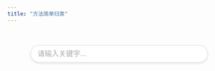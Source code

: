 ```yaml
---
title: "方法简单归类"
---
```


<script setup>
import {computed, ref} from "vue"; 
import {usePageData, resolveRoutePath, resolveRoute} from 'vuepress/client';
import PinyinMatch from 'pinyin-match';

const search = ref("");

const origin = {
    "玩家": [{
            name: "CollisionBoxes1",
            args: "[double, double, double]",
            ret: "double",
            desc: '',
            usage: ''
        },
        {
            name: "玩家护甲值, 取玩家护甲值, Player_Get_Armor",
            args: "[]",
            ret: "int",
            desc: '',
            usage: ''
        },
        {
            name: "倒地体验卡",
            args: "[]",
            ret: "void",
            desc: '',
            usage: ''
        },
        {
            name: "玩家是否飞行, Player_IsFlying",
            args: "[]",
            ret: "boolean",
            desc: '',
            usage: ''
        },
        {
            name: "玩家yaw, 取玩家yaw, Player_Get_Yaw",
            args: "[]",
            ret: "double",
            desc: '',
            usage: ''
        },
        {
            name: "玩家名, 取玩家名, Player_Get_Name",
            args: "[]",
            ret: "class java.lang.String",
            desc: '获取玩家名',
            usage: ''
        },
        {
            name: "玩家坐标x, 取玩家坐标x, Player_Get_PosX",
            args: "[]",
            ret: "double",
            desc: '',
            usage: ''
        },
        {
            name: "玩家氧气值, 取玩家氧气值, Player_Get_Air",
            args: "[]",
            ret: "int",
            desc: '',
            usage: ''
        },
        {
            name: "玩家是否死亡",
            args: "[]",
            ret: "boolean",
            desc: '',
            usage: ''
        },
        {
            name: "player_hurt_time",
            args: "[]",
            ret: "double",
            desc: '',
            usage: ''
        },
        {
            name: "松开使用, Item_Use_Stop",
            args: "[]",
            ret: "void",
            desc: '',
            usage: ''
        },
        {
            name: "玩家motionz",
            args: "[]",
            ret: "double",
            desc: '',
            usage: ''
        },
        {
            name: "取物品最大使用时间, Item_Use_Count_Max",
            args: "[]",
            ret: "int",
            desc: '',
            usage: ''
        },
        {
            name: "取物品使用时间, Item_Use_Count",
            args: "[]",
            ret: "int",
            desc: '',
            usage: ''
        },
        {
            name: "玩家motiony",
            args: "[]",
            ret: "double",
            desc: '',
            usage: ''
        },
        {
            name: "player_preparePlayerToSpawn",
            args: "[]",
            ret: "void",
            desc: '',
            usage: ''
        },
        {
            name: "玩家是否在水中, 是否在水中, Player_InWater",
            args: "[]",
            ret: "boolean",
            desc: '',
            usage: ''
        },
        {
            name: "玩家手持槽, 取玩家手持槽, Player_Get_CurrentItem",
            args: "[]",
            ret: "int",
            desc: '',
            usage: ''
        },
        {
            name: "玩家pitch, 取玩家pitch, Player_Get_Pitch",
            args: "[]",
            ret: "double",
            desc: '',
            usage: ''
        },
        {
            name: "CollisionBoxes3",
            args: "[double, double, double]",
            ret: "boolean",
            desc: '',
            usage: ''
        },
        {
            name: "CollisionBoxes2",
            args: "[double, double, double]",
            ret: "double",
            desc: '',
            usage: ''
        },
        {
            name: "取玩家头像, Player_Head_Texture",
            args: "[]",
            ret: "class java.lang.String",
            desc: '',
            usage: ''
        },
        {
            name: "取活跃物品, Item_Use",
            args: "[]",
            ret: "interface eos.moe.dragoncore.v",
            desc: '',
            usage: ''
        },
        {
            name: "玩家经验, 取玩家经验, Player_Get_Exp",
            args: "[]",
            ret: "double",
            desc: '',
            usage: ''
        },
        {
            name: "玩家坐标y, 取玩家坐标y, Player_Get_PosY",
            args: "[]",
            ret: "double",
            desc: '',
            usage: ''
        },
        {
            name: "玩家移动速度",
            args: "[]",
            ret: "double",
            desc: '',
            usage: ''
        },
        {
            name: "玩家等级, 取玩家等级, Player_Get_Level",
            args: "[]",
            ret: "int",
            desc: '',
            usage: ''
        },
        {
            name: "玩家当前人称",
            args: "[]",
            ret: "int",
            desc: '',
            usage: ''
        },
        {
            name: "玩家飞行速度",
            args: "[]",
            ret: "double",
            desc: '',
            usage: ''
        },
        {
            name: "玩家坐标z, 取玩家坐标z, Player_Get_PosZ",
            args: "[]",
            ret: "double",
            desc: '',
            usage: ''
        },
        {
            name: "玩家血量, 取玩家血量, Player_Get_Health",
            args: "[]",
            ret: "double",
            desc: '',
            usage: ''
        },
        {
            name: "玩家motionx",
            args: "[]",
            ret: "double",
            desc: '',
            usage: ''
        },
        {
            name: "player_death_time",
            args: "[]",
            ret: "double",
            desc: '',
            usage: ''
        },
        {
            name: "玩家创造模式",
            args: "[]",
            ret: "boolean",
            desc: '',
            usage: ''
        },
        {
            name: "玩家饱食度, 取玩家饱食度, Player_Get_Food",
            args: "[]",
            ret: "int",
            desc: '',
            usage: ''
        },
        {
            name: "玩家最大血量, 取玩家最大血量, Player_Get_MaxHealth",
            args: "[]",
            ret: "double",
            desc: '',
            usage: ''
        },
    ],
    "游戏窗口": [{
            name: "Display_Window_X",
            args: "[]",
            ret: "int",
            desc: '',
            usage: ''
        },
        {
            name: "Display_IsFullScreen",
            args: "[]",
            ret: "boolean",
            desc: '',
            usage: ''
        },
        {
            name: "Display_SetResizable",
            args: "[boolean]",
            ret: "void",
            desc: '',
            usage: ''
        },
        {
            name: "Display_Resize",
            args: "[int, int]",
            ret: "void",
            desc: '',
            usage: ''
        },
        {
            name: "Display_Window_Height",
            args: "[]",
            ret: "int",
            desc: '',
            usage: ''
        },
        {
            name: "Display_Window_Y",
            args: "[]",
            ret: "int",
            desc: '',
            usage: ''
        },
        {
            name: "Display_SetFullScreen",
            args: "[boolean]",
            ret: "void",
            desc: '',
            usage: ''
        },
        {
            name: "Display_Location",
            args: "[int, int]",
            ret: "void",
            desc: '',
            usage: ''
        },
        {
            name: "Display_IsResizable",
            args: "[]",
            ret: "boolean",
            desc: '',
            usage: ''
        },
        {
            name: "Display_Desktop_Width",
            args: "[]",
            ret: "int",
            desc: '',
            usage: ''
        },
        {
            name: "Display_Desktop_Height",
            args: "[]",
            ret: "int",
            desc: '',
            usage: ''
        },
        {
            name: "Display_Window_Width",
            args: "[]",
            ret: "int",
            desc: '',
            usage: ''
        },
    ],
    "Minecraft": [{
            name: "游戏进度, Minecraft_Advancements",
            args: "[]",
            ret: "void",
            desc: '',
            usage: ''
        },
        {
            name: "关闭游戏, Minecraft_Shutdown",
            args: "[]",
            ret: "void",
            desc: '',
            usage: ''
        },
        {
            name: "执行JS, JS_EXECUTE",
            args: "[class java.lang.String, class [Leos.moe.dragoncore.v;]",
            ret: "interface eos.moe.dragoncore.v",
            desc: '',
            usage: ''
        },
        {
            name: "设置材质包",
            args: "[class [Ljava.lang.String;]",
            ret: "void",
            desc: '',
            usage: ''
        },
        {
            name: "取FPS, Minecraft_Get_FPS",
            args: "[]",
            ret: "int",
            desc: '',
            usage: ''
        },
        {
            name: "加载JS, JS_Load",
            args: "[]",
            ret: "boolean",
            desc: '',
            usage: ''
        },
        {
            name: "游戏统计, Minecraft_Stat",
            args: "[]",
            ret: "void",
            desc: '',
            usage: ''
        },
        {
            name: "设置界面尺寸, Minecraft_Set_Gui_Scale",
            args: "[int]",
            ret: "void",
            desc: '',
            usage: ''
        },
        {
            name: "取界面尺寸, Minecraft_Get_Gui_Scale",
            args: "[]",
            ret: "double",
            desc: '',
            usage: ''
        },
        {
            name: "取当前界面名, Minecraft_Get_Screen_Name",
            args: "[]",
            ret: "class java.lang.String",
            desc: '',
            usage: ''
        },
        {
            name: "游戏选项, Minecraft_Options",
            args: "[]",
            ret: "void",
            desc: '',
            usage: ''
        },
        {
            name: "退出游戏, Minecraft_Quit",
            args: "[]",
            ret: "void",
            desc: '',
            usage: ''
        },
    ],
    "界面方法": [{
            name: "执行方法, Function_Execute",
            args: "[class eos.moe.dragoncore.sl, class java.lang.String, class [Leos.moe.dragoncore.v;]",
            ret: "interface eos.moe.dragoncore.v",
            desc: '',
            usage: ''
        },
        {
            name: "取当前消息, Message_Current",
            args: "[class eos.moe.dragoncore.sl]",
            ret: "interface eos.moe.dragoncore.v",
            desc: '',
            usage: ''
        },
        {
            name: "变量, 界面变量, variable, var",
            args: "[class eos.moe.dragoncore.sl]",
            ret: "interface eos.moe.dragoncore.v",
            desc: '',
            usage: ''
        },
        {
            name: "界面是否已关闭, Screen_Is_Close",
            args: "[class eos.moe.dragoncore.sl]",
            ret: "boolean",
            desc: '',
            usage: ''
        },
        {
            name: "取最后一条消息, Message_Last",
            args: "[class eos.moe.dragoncore.sl]",
            ret: "interface eos.moe.dragoncore.v",
            desc: '',
            usage: ''
        },
        {
            name: "跨界面执行方法, Function_Screen_Execute",
            args: "[class eos.moe.dragoncore.sl, class java.lang.String, class java.lang.String, class [Leos.moe.dragoncore.v;]",
            ret: "interface eos.moe.dragoncore.v",
            desc: '',
            usage: ''
        },
        {
            name: "执行组件方法, Component_Function_Execute",
            args: "[class eos.moe.dragoncore.sl, interface eos.moe.dragoncore.v, class java.lang.String]",
            ret: "interface eos.moe.dragoncore.v",
            desc: '',
            usage: ''
        },
        {
            name: "异步执行方法, Function_Async_Execute",
            args: "[class eos.moe.dragoncore.sl, class java.lang.String, class [Leos.moe.dragoncore.v;]",
            ret: "void",
            desc: '',
            usage: ''
        },
        {
            name: "解析脚本, Function_Parse",
            args: "[class eos.moe.dragoncore.sl, class java.lang.String]",
            ret: "interface eos.moe.dragoncore.v",
            desc: '',
            usage: ''
        },
        {
            name: "主线程执行方法, Function_Sync_Execute",
            args: "[class eos.moe.dragoncore.sl, class java.lang.String, class [Leos.moe.dragoncore.v;]",
            ret: "interface eos.moe.dragoncore.v",
            desc: '',
            usage: ''
        },
        {
            name: "切换方法集, Function_Change",
            args: "[class eos.moe.dragoncore.sl, class java.lang.String, int]",
            ret: "void",
            desc: '',
            usage: ''
        },
    ],
    "按键": [{
            name: "获取按键名, 获取控制按键名, ControlKey_Get_Name",
            args: "[class java.lang.String]",
            ret: "class java.lang.String",
            desc: '',
            usage: ''
        },
        {
            name: "模拟控制按键, ControlKey_Test",
            args: "[class java.lang.String, boolean]",
            ret: "boolean",
            desc: '',
            usage: ''
        },
        {
            name: "创建控制按键, ControlKey_Create",
            args: "[class java.lang.String, class java.lang.String, class java.lang.String]",
            ret: "void",
            desc: '',
            usage: ''
        },
        {
            name: "控制按键是否按下, ControlKey_Is_Press",
            args: "[class java.lang.String]",
            ret: "boolean",
            desc: '',
            usage: ''
        },
        {
            name: "设置按键, 设置控制按键, ControlKey_Set_Key",
            args: "[class java.lang.String, class java.lang.String, class java.lang.String]",
            ret: "boolean",
            desc: '',
            usage: ''
        },
        {
            name: "获取按键额外, 获取控制按键额外, ControlKey_Get_Modifier",
            args: "[class java.lang.String]",
            ret: "class java.lang.String",
            desc: '',
            usage: ''
        },
    ],
    "Yaml": [{
            name: "取Yaml节点, Yaml_Get_Keys",
            args: "[class eos.moe.dragoncore.iv, class java.lang.String]",
            ret: "interface eos.moe.dragoncore.v",
            desc: '',
            usage: ''
        },
        {
            name: "取Yaml值, Yaml_Get",
            args: "[class eos.moe.dragoncore.iv, class java.lang.String]",
            ret: "interface eos.moe.dragoncore.v",
            desc: '',
            usage: ''
        },
        {
            name: "取Yaml全部节点, Yaml_Get_All_Keys",
            args: "[class eos.moe.dragoncore.iv, class java.lang.String]",
            ret: "interface eos.moe.dragoncore.v",
            desc: '',
            usage: ''
        },
    ],
    "槽位": [{
            name: "取所有物品, Container_Get_All_Items",
            args: "[class eos.moe.dragoncore.sl]",
            ret: "class eos.moe.dragoncore.zk",
            desc: '',
            usage: ''
        },
        {
            name: "模拟点击槽位, Container_Click",
            args: "[class java.lang.String, int, class java.lang.String, double]",
            ret: "void",
            desc: '',
            usage: ''
        },
        {
            name: "丢弃手中物品, Container_Drop",
            args: "[]",
            ret: "void",
            desc: '',
            usage: ''
        },
        {
            name: "取容器所有物品, Container_Get_Container_Items",
            args: "[class eos.moe.dragoncore.sl]",
            ret: "class eos.moe.dragoncore.zk",
            desc: '',
            usage: ''
        },
        {
            name: "删除物品, Container_Delete",
            args: "[class java.lang.String, boolean]",
            ret: "void",
            desc: '',
            usage: ''
        },
        {
            name: "取物品, 取槽位物品, Container_Get_Item",
            args: "[class eos.moe.dragoncore.sl, class java.lang.String]",
            ret: "class net.minecraft.item.ItemStack",
            desc: '',
            usage: ''
        },
    ],
    "世界屏幕": [{
            name: "取世界屏幕坐标修正",
            args: "[double, double, double, float]",
            ret: "class eos.moe.dragoncore.zk",
            desc: '',
            usage: ''
        },
        {
            name: "取世界屏幕坐标",
            args: "[double, double, double]",
            ret: "class eos.moe.dragoncore.zk",
            desc: '',
            usage: ''
        },
    ],
    "实体": [{
            name: "取实体血量",
            args: "[interface eos.moe.dragoncore.v]",
            ret: "double",
            desc: '',
            usage: ''
        },
        {
            name: "取实体高度",
            args: "[interface eos.moe.dragoncore.v]",
            ret: "double",
            desc: '',
            usage: ''
        },
        {
            name: "取实体最大血量",
            args: "[interface eos.moe.dragoncore.v]",
            ret: "double",
            desc: '',
            usage: ''
        },
        {
            name: "实体是否存在, Entity_Exists, Entity_Exist",
            args: "[interface eos.moe.dragoncore.v]",
            ret: "boolean",
            desc: '',
            usage: ''
        },
        {
            name: "取实体",
            args: "[interface eos.moe.dragoncore.v]",
            ret: "interface eos.moe.dragoncore.v",
            desc: '',
            usage: ''
        },
        {
            name: "取实体坐标x",
            args: "[interface eos.moe.dragoncore.v]",
            ret: "double",
            desc: '',
            usage: ''
        },
        {
            name: "取实体坐标y",
            args: "[interface eos.moe.dragoncore.v]",
            ret: "double",
            desc: '',
            usage: ''
        },
        {
            name: "取实体坐标z",
            args: "[interface eos.moe.dragoncore.v]",
            ret: "double",
            desc: '',
            usage: ''
        },
    ],
    "着色器": [{
            name: "关闭着色器",
            args: "[]",
            ret: "void",
            desc: '',
            usage: ''
        },
        {
            name: "启用着色器",
            args: "[class java.lang.String]",
            ret: "void",
            desc: '',
            usage: ''
        },
    ],
    "物品": [{
            name: "取物品信息数, ItemStack_Get_Info_Size",
            args: "[class net.minecraft.item.ItemStack]",
            ret: "int",
            desc: '',
            usage: ''
        },
        {
            name: "序列化物品, ItemStack_Serialize",
            args: "[class net.minecraft.item.ItemStack]",
            ret: "class java.lang.String",
            desc: '',
            usage: ''
        },
        {
            name: "取物品Lore数, ItemStack_Get_Lore_Size",
            args: "[class net.minecraft.item.ItemStack]",
            ret: "int",
            desc: '',
            usage: ''
        },
        {
            name: "取物品NBT, ItemStack_Get_NBT",
            args: "[class net.minecraft.item.ItemStack, class java.lang.String]",
            ret: "class java.lang.String",
            desc: '',
            usage: ''
        },
        {
            name: "取物品信息, ItemStack_Get_Info",
            args: "[class net.minecraft.item.ItemStack, int]",
            ret: "class java.lang.String",
            desc: '',
            usage: ''
        },
        {
            name: "取物品所有信息, ItemStack_Get_All_Info",
            args: "[class net.minecraft.item.ItemStack]",
            ret: "class eos.moe.dragoncore.zk",
            desc: '',
            usage: ''
        },
        {
            name: "取物品护甲值, ItemStack_Get_Armor",
            args: "[class net.minecraft.item.ItemStack]",
            ret: "int",
            desc: '',
            usage: ''
        },
        {
            name: "匹配物品, ItemStack_Match",
            args: "[class net.minecraft.item.ItemStack, class java.lang.String, interface eos.moe.dragoncore.v]",
            ret: "boolean",
            desc: '',
            usage: ''
        },
        {
            name: "反序列化物品, ItemStack_DeSerialize",
            args: "[class java.lang.String]",
            ret: "class eos.moe.dragoncore.sh",
            desc: '',
            usage: ''
        },
        {
            name: "取物品名, ItemStack_Get_Name",
            args: "[class net.minecraft.item.ItemStack]",
            ret: "class java.lang.String",
            desc: '',
            usage: ''
        },
        {
            name: "取物品Lore, ItemStack_Get_Lore",
            args: "[class net.minecraft.item.ItemStack, int, boolean]",
            ret: "class java.lang.String",
            desc: '',
            usage: ''
        },
        {
            name: "取物品所有Lore, ItemStack_Get_All_Lore",
            args: "[class net.minecraft.item.ItemStack, boolean]",
            ret: "class eos.moe.dragoncore.zk",
            desc: '',
            usage: ''
        },
        {
            name: "取物品数, ItemStack_Get_Count",
            args: "[class net.minecraft.item.ItemStack]",
            ret: "int",
            desc: '',
            usage: ''
        },
    ],
    "实体2": [{
            name: "取实体最大血量",
            args: "[class eos.moe.dragoncore.iv]",
            ret: "double",
            desc: '',
            usage: ''
        },
        {
            name: "执行方法, Function_Execute",
            args: "[class eos.moe.dragoncore.iv, class java.lang.String, class [Leos.moe.dragoncore.v;]",
            ret: "interface eos.moe.dragoncore.v",
            desc: '',
            usage: ''
        },
        {
            name: "取实体名",
            args: "[class eos.moe.dragoncore.iv]",
            ret: "class java.lang.String",
            desc: '',
            usage: ''
        },
        {
            name: "取实体血量",
            args: "[class eos.moe.dragoncore.iv]",
            ret: "double",
            desc: '',
            usage: ''
        },
        {
            name: "主线程执行方法, Function_Sync_Execute",
            args: "[class eos.moe.dragoncore.iv, class java.lang.String, class [Leos.moe.dragoncore.v;]",
            ret: "interface eos.moe.dragoncore.v",
            desc: '',
            usage: ''
        },
        {
            name: "取实体血量比例",
            args: "[class eos.moe.dragoncore.iv]",
            ret: "double",
            desc: '',
            usage: ''
        },
        {
            name: "取实体UUID",
            args: "[class eos.moe.dragoncore.iv]",
            ret: "class java.lang.String",
            desc: '',
            usage: ''
        },
        {
            name: "异步执行方法, Function_Async_Execute",
            args: "[class eos.moe.dragoncore.iv, class java.lang.String, class [Leos.moe.dragoncore.v;]",
            ret: "void",
            desc: '',
            usage: ''
        },
        {
            name: "解析脚本, Function_Parse",
            args: "[class eos.moe.dragoncore.iv, class java.lang.String]",
            ret: "interface eos.moe.dragoncore.v",
            desc: '',
            usage: ''
        },
        {
            name: "取实体高度",
            args: "[class eos.moe.dragoncore.iv]",
            ret: "double",
            desc: '',
            usage: ''
        },
    ],
    "界面2": [{
            name: "刷新缓存, Screen_Cache_Update",
            args: "[class eos.moe.dragoncore.sl]",
            ret: "void",
            desc: '',
            usage: ''
        },
        {
            name: "取熔炉燃料值, Screen_Furnace_BurnTime",
            args: "[class eos.moe.dragoncore.sl]",
            ret: "double",
            desc: '',
            usage: ''
        },
        {
            name: "取当前界面名, Screen_Get_Name",
            args: "[class eos.moe.dragoncore.sl]",
            ret: "class java.lang.String",
            desc: '',
            usage: ''
        },
        {
            name: "打开聊天栏, Screen_Open_ChatGui",
            args: "[class java.lang.String]",
            ret: "void",
            desc: '',
            usage: ''
        },
        {
            name: "取屏幕宽度, Screen_Get_Width, w",
            args: "[]",
            ret: "double",
            desc: '',
            usage: ''
        },
        {
            name: "取屏幕高度比例, Screen_Get_Height_Ratio, hr",
            args: "[]",
            ret: "class java.lang.String",
            desc: '',
            usage: ''
        },
        {
            name: "设置显示, 显示, Screen_Set_Show",
            args: "[class java.lang.String, interface eos.moe.dragoncore.v]",
            ret: "void",
            desc: '',
            usage: ''
        },
        {
            name: "打开HUD, Screen_Open_Hud",
            args: "[class java.lang.String]",
            ret: "void",
            desc: '',
            usage: ''
        },
        {
            name: "取屏幕宽度比例, Screen_Get_Width_Ratio, wr",
            args: "[]",
            ret: "class java.lang.String",
            desc: '',
            usage: ''
        },
        {
            name: "取界面存活时间, Screen_ActiveTime",
            args: "[class eos.moe.dragoncore.sl]",
            ret: "double",
            desc: '',
            usage: ''
        },
        {
            name: "重载界面, Screen_Reload",
            args: "[class eos.moe.dragoncore.sl]",
            ret: "void",
            desc: '',
            usage: ''
        },
        {
            name: "设置聊天栏内容, Screen_ChatGui_Set",
            args: "[class java.lang.String, int]",
            ret: "void",
            desc: '',
            usage: ''
        },
        {
            name: "取熔炉进度值, Screen_Furnace_CookProgress",
            args: "[class eos.moe.dragoncore.sl]",
            ret: "double",
            desc: '',
            usage: ''
        },
        {
            name: "熔炉是否熔炼中, Screen_Furnace_IsBurning",
            args: "[class eos.moe.dragoncore.sl]",
            ret: "boolean",
            desc: '',
            usage: ''
        },
        {
            name: "取原界面名, Screen_Original_Name",
            args: "[class eos.moe.dragoncore.sl]",
            ret: "class java.lang.String",
            desc: '',
            usage: ''
        },
        {
            name: "关闭HUD, Screen_Close_Hud",
            args: "[class java.lang.String]",
            ret: "void",
            desc: '',
            usage: ''
        },
        {
            name: "取聊天栏内容, Screen_ChatGui_Get",
            args: "[]",
            ret: "class java.lang.String",
            desc: '',
            usage: ''
        },
        {
            name: "重置界面打开时间, Screen_OpenTime_Reset",
            args: "[class eos.moe.dragoncore.sl]",
            ret: "void",
            desc: '',
            usage: ''
        },
        {
            name: "关闭主界面, Screen_Close_Main",
            args: "[]",
            ret: "void",
            desc: '',
            usage: ''
        },
        {
            name: "设置隐藏, 隐藏, Screen_Set_Hide",
            args: "[class java.lang.String, interface eos.moe.dragoncore.v]",
            ret: "void",
            desc: '',
            usage: ''
        },
        {
            name: "取屏幕高度, Screen_Get_Height, h",
            args: "[]",
            ret: "double",
            desc: '',
            usage: ''
        },
        {
            name: "当前是否打开聊天栏, Screen_Chat_Opened",
            args: "[]",
            ret: "boolean",
            desc: '',
            usage: ''
        },
        {
            name: "打开二级界面, 打开子界面, Screen_Open_Sub_Gui",
            args: "[class java.lang.String]",
            ret: "void",
            desc: '',
            usage: ''
        },
        {
            name: "打开GUI, Screen_Open_Gui",
            args: "[class java.lang.String]",
            ret: "void",
            desc: '',
            usage: ''
        },
        {
            name: "取界面打开时间, Screen_OpenTime_Get",
            args: "[class eos.moe.dragoncore.sl]",
            ret: "double",
            desc: '',
            usage: ''
        },
        {
            name: "关闭界面, 返回游戏, Screen_Close",
            args: "[class eos.moe.dragoncore.sl]",
            ret: "void",
            desc: '',
            usage: ''
        },
    ],
    "消息": [{
            name: "消息, Message",
            args: "[class [Ljava.lang.String;]",
            ret: "void",
            desc: '',
            usage: ''
        },
        {
            name: "调试输出, log",
            args: "[class [Ljava.lang.String;]",
            ret: "void",
            desc: '',
            usage: ''
        },
        {
            name: "Title",
            args: "[class java.lang.String, class java.lang.String, int, int, int]",
            ret: "void",
            desc: '',
            usage: ''
        },
        {
            name: "ActionBar",
            args: "[class java.lang.String]",
            ret: "void",
            desc: '',
            usage: ''
        },
        {
            name: "聊天, Chat",
            args: "[class [Ljava.lang.String;]",
            ret: "void",
            desc: '',
            usage: ''
        },
    ],
    "动画": [{
        name: "播放动画, PlayAnimation",
        args: "[class eos.moe.dragoncore.sl, class [Leos.moe.dragoncore.v;]",
        ret: "void",
        desc: '',
        usage: ''
    }, ],
    "变量": [{
            name: "添加成员, Array_Add",
            args: "[interface eos.moe.dragoncore.v, class [Leos.moe.dragoncore.v;]",
            ret: "interface eos.moe.dragoncore.v",
            desc: '',
            usage: ''
        },
        {
            name: "系统变量, system",
            args: "[]",
            ret: "interface eos.moe.dragoncore.v",
            desc: '',
            usage: ''
        },
        {
            name: "用户变量, player",
            args: "[]",
            ret: "interface eos.moe.dragoncore.v",
            desc: '',
            usage: ''
        },
        {
            name: "取成员, get, Array_Get",
            args: "[interface eos.moe.dragoncore.v, int]",
            ret: "interface eos.moe.dragoncore.v",
            desc: '',
            usage: ''
        },
        {
            name: "移除成员, Array_Remove",
            args: "[interface eos.moe.dragoncore.v, class [Leos.moe.dragoncore.v;]",
            ret: "interface eos.moe.dragoncore.v",
            desc: '',
            usage: ''
        },
        {
            name: "插入成员, Array_Add",
            args: "[interface eos.moe.dragoncore.v, int, class [Leos.moe.dragoncore.v;]",
            ret: "interface eos.moe.dragoncore.v",
            desc: '',
            usage: ''
        },
        {
            name: "截取内容, subContent",
            args: "[interface eos.moe.dragoncore.v, class java.lang.String, int, int]",
            ret: "interface eos.moe.dragoncore.v",
            desc: '',
            usage: ''
        },
        {
            name: "取成员数, get_size, Array_Size",
            args: "[interface eos.moe.dragoncore.v]",
            ret: "interface eos.moe.dragoncore.v",
            desc: '',
            usage: ''
        },
        {
            name: "截取数组, sublist, Array_Sub",
            args: "[interface eos.moe.dragoncore.v, int, int]",
            ret: "interface eos.moe.dragoncore.v",
            desc: '',
            usage: ''
        },
        {
            name: "全局变量, global",
            args: "[]",
            ret: "interface eos.moe.dragoncore.v",
            desc: '',
            usage: ''
        },
        {
            name: "变量取值, Var_Get",
            args: "[interface eos.moe.dragoncore.v, class java.lang.String]",
            ret: "interface eos.moe.dragoncore.v",
            desc: '',
            usage: ''
        },
        {
            name: "变量置值, Var_Set",
            args: "[interface eos.moe.dragoncore.v, class java.lang.String, interface eos.moe.dragoncore.v]",
            ret: "void",
            desc: '',
            usage: ''
        },
        {
            name: "修改成员, Array_Replace",
            args: "[interface eos.moe.dragoncore.v, int, interface eos.moe.dragoncore.v]",
            ret: "interface eos.moe.dragoncore.v",
            desc: '',
            usage: ''
        },
        {
            name: "新建数组, Array_Create",
            args: "[class [Leos.moe.dragoncore.v;]",
            ret: "interface eos.moe.dragoncore.v",
            desc: '',
            usage: ''
        },
        {
            name: "重载变量, Var_Reload",
            args: "[interface eos.moe.dragoncore.v]",
            ret: "void",
            desc: '',
            usage: ''
        },
        {
            name: "本地变量, client",
            args: "[]",
            ret: "interface eos.moe.dragoncore.v",
            desc: '',
            usage: ''
        },
    ],
    "ew": [{
            name: "是否奔跑中",
            args: "[class eos.moe.dragoncore.kz]",
            ret: "boolean",
            desc: '',
            usage: ''
        },
        {
            name: "动画层是否播放中",
            args: "[class eos.moe.dragoncore.kz, class java.lang.String]",
            ret: "boolean",
            desc: '',
            usage: ''
        },
        {
            name: "取横向动量",
            args: "[class eos.moe.dragoncore.kz]",
            ret: "double",
            desc: '',
            usage: ''
        },
        {
            name: "移除实体",
            args: "[class eos.moe.dragoncore.kz]",
            ret: "void",
            desc: '',
            usage: ''
        },
        {
            name: "取主手物品",
            args: "[class eos.moe.dragoncore.kz]",
            ret: "interface eos.moe.dragoncore.v",
            desc: '',
            usage: ''
        },
        {
            name: "停止动画",
            args: "[class eos.moe.dragoncore.kz, class java.lang.String, interface eos.moe.dragoncore.v]",
            ret: "void",
            desc: '',
            usage: ''
        },
        {
            name: "骑乘生物是否为生命体",
            args: "[class eos.moe.dragoncore.kz]",
            ret: "boolean",
            desc: '',
            usage: ''
        },
        {
            name: "是否静止中",
            args: "[class eos.moe.dragoncore.kz]",
            ret: "boolean",
            desc: '',
            usage: ''
        },
        {
            name: "动画是否播放中",
            args: "[class eos.moe.dragoncore.kz, class java.lang.String]",
            ret: "boolean",
            desc: '',
            usage: ''
        },
        {
            name: "移除死亡计数",
            args: "[class eos.moe.dragoncore.kz]",
            ret: "void",
            desc: '',
            usage: ''
        },
        {
            name: "取正向动量",
            args: "[class eos.moe.dragoncore.kz]",
            ret: "double",
            desc: '',
            usage: ''
        },
        {
            name: "取血量",
            args: "[class eos.moe.dragoncore.kz]",
            ret: "double",
            desc: '',
            usage: ''
        },
        {
            name: "是否在水下",
            args: "[class eos.moe.dragoncore.kz]",
            ret: "boolean",
            desc: '',
            usage: ''
        },
        {
            name: "是否在水中",
            args: "[class eos.moe.dragoncore.kz]",
            ret: "boolean",
            desc: '',
            usage: ''
        },
        {
            name: "取pitch",
            args: "[class eos.moe.dragoncore.kz]",
            ret: "double",
            desc: '',
            usage: ''
        },
        {
            name: "设置飞行状态",
            args: "[class eos.moe.dragoncore.kz, boolean]",
            ret: "void",
            desc: '',
            usage: ''
        },
        {
            name: "移除飞行状态",
            args: "[class eos.moe.dragoncore.kz]",
            ret: "void",
            desc: '',
            usage: ''
        },
        {
            name: "是否蹲下",
            args: "[class eos.moe.dragoncore.kz]",
            ret: "boolean",
            desc: '',
            usage: ''
        },
        {
            name: "取副手物品",
            args: "[class eos.moe.dragoncore.kz]",
            ret: "interface eos.moe.dragoncore.v",
            desc: '',
            usage: ''
        },
        {
            name: "motionY",
            args: "[class eos.moe.dragoncore.kz]",
            ret: "double",
            desc: '',
            usage: ''
        },
        {
            name: "停止动画层",
            args: "[class eos.moe.dragoncore.kz, class java.lang.String, interface eos.moe.dragoncore.v]",
            ret: "void",
            desc: '',
            usage: ''
        },
        {
            name: "是否有动画",
            args: "[class eos.moe.dragoncore.kz, class java.lang.String]",
            ret: "boolean",
            desc: '',
            usage: ''
        },
        {
            name: "设置动画变量",
            args: "[class eos.moe.dragoncore.kz, class java.lang.String, double]",
            ret: "void",
            desc: '',
            usage: ''
        },
        {
            name: "取动画层运行时间",
            args: "[class eos.moe.dragoncore.kz, class java.lang.String]",
            ret: "int",
            desc: '',
            usage: ''
        },
        {
            name: "取实体名",
            args: "[class eos.moe.dragoncore.kz]",
            ret: "class java.lang.String",
            desc: '',
            usage: ''
        },
        {
            name: "取默认过渡时间",
            args: "[]",
            ret: "int",
            desc: '',
            usage: ''
        },
        {
            name: "播放动画",
            args: "[class eos.moe.dragoncore.kz, class java.lang.String, interface eos.moe.dragoncore.v, float]",
            ret: "void",
            desc: '',
            usage: ''
        },
        {
            name: "设置骨骼可视",
            args: "[class eos.moe.dragoncore.kz, class java.lang.String, boolean]",
            ret: "void",
            desc: '',
            usage: ''
        },
        {
            name: "取动画所在动画层",
            args: "[class eos.moe.dragoncore.kz, class java.lang.String]",
            ret: "class java.lang.String",
            desc: '',
            usage: ''
        },
        {
            name: "是否骑乘",
            args: "[class eos.moe.dragoncore.kz]",
            ret: "boolean",
            desc: '',
            usage: ''
        },
        {
            name: "是否鞘翅飞行中",
            args: "[class eos.moe.dragoncore.kz]",
            ret: "boolean",
            desc: '',
            usage: ''
        },
        {
            name: "取最大血量",
            args: "[class eos.moe.dragoncore.kz]",
            ret: "double",
            desc: '',
            usage: ''
        },
        {
            name: "是否跳跃中",
            args: "[class eos.moe.dragoncore.kz]",
            ret: "boolean",
            desc: '',
            usage: ''
        },
        {
            name: "是否在地面",
            args: "[class eos.moe.dragoncore.kz]",
            ret: "boolean",
            desc: '',
            usage: ''
        },
        {
            name: "取血量比例",
            args: "[class eos.moe.dragoncore.kz]",
            ret: "double",
            desc: '',
            usage: ''
        },
        {
            name: "是否攀爬中",
            args: "[class eos.moe.dragoncore.kz]",
            ret: "boolean",
            desc: '',
            usage: ''
        },
        {
            name: "是否移动中",
            args: "[class eos.moe.dragoncore.kz]",
            ret: "boolean",
            desc: '',
            usage: ''
        },
        {
            name: "取yaw",
            args: "[class eos.moe.dragoncore.kz]",
            ret: "double",
            desc: '',
            usage: ''
        },
        {
            name: "是否下坠中",
            args: "[class eos.moe.dragoncore.kz]",
            ret: "boolean",
            desc: '',
            usage: ''
        },
        {
            name: "取高度",
            args: "[class eos.moe.dragoncore.kz]",
            ret: "double",
            desc: '',
            usage: ''
        },
    ],
    "ld": [{
            name: "取Yaml节点, Yaml_Get_Keys",
            args: "[class eos.moe.dragoncore.sl, class java.lang.String]",
            ret: "interface eos.moe.dragoncore.v",
            desc: '',
            usage: ''
        },
        {
            name: "取Yaml值, Yaml_Get",
            args: "[class eos.moe.dragoncore.sl, class java.lang.String]",
            ret: "interface eos.moe.dragoncore.v",
            desc: '',
            usage: ''
        },
        {
            name: "取Yaml全部节点, Yaml_Get_All_Keys",
            args: "[class eos.moe.dragoncore.sl, class java.lang.String]",
            ret: "interface eos.moe.dragoncore.v",
            desc: '',
            usage: ''
        },
    ],
    "qs": [{
            name: "是否持有物品",
            args: "[class eos.moe.dragoncore.kz]",
            ret: "boolean",
            desc: '',
            usage: ''
        },
        {
            name: "是否飞行中",
            args: "[class eos.moe.dragoncore.kz]",
            ret: "boolean",
            desc: '',
            usage: ''
        },
        {
            name: "是否是自己",
            args: "[class eos.moe.dragoncore.kz]",
            ret: "boolean",
            desc: '',
            usage: ''
        },
        {
            name: "取攻击后时间刻",
            args: "[class eos.moe.dragoncore.kz]",
            ret: "float",
            desc: '',
            usage: ''
        },
    ],
    "cl": [{
            name: "取变量值, 取变量, PlaceholderAPI_Get",
            args: "[class java.lang.String]",
            ret: "interface eos.moe.dragoncore.v",
            desc: '',
            usage: ''
        },
        {
            name: "替换变量, 替换变量值, PlaceholderAPI_Replace",
            args: "[class java.lang.String]",
            ret: "class java.lang.String",
            desc: '',
            usage: ''
        },
        {
            name: "删除变量, PlaceholderAPI_Delete",
            args: "[class java.lang.String, boolean]",
            ret: "void",
            desc: '',
            usage: ''
        },
        {
            name: "置变量值, 设置变量, 设置变量值, PlaceholderAPI_Set",
            args: "[class java.lang.String, class java.lang.String]",
            ret: "void",
            desc: '',
            usage: ''
        },
        {
            name: "更新变量值, 更新变量, PlaceholderAPI_Update",
            args: "[class [Leos.moe.dragoncore.v;]",
            ret: "void",
            desc: '',
            usage: ''
        },
    ],
    "eo": [{
            name: "添加组件, 添加组件前, Component_Add",
            args: "[class eos.moe.dragoncore.sl, interface eos.moe.dragoncore.v, interface eos.moe.dragoncore.v]",
            ret: "class eos.moe.dragoncore.zk",
            desc: '',
            usage: ''
        },
        {
            name: "cp_create",
            args: "[class eos.moe.dragoncore.sl, class [Leos.moe.dragoncore.v;]",
            ret: "class eos.moe.dragoncore.kk",
            desc: '',
            usage: ''
        },
        {
            name: "取鼠标悬浮组件名, Component_Hovered_Name",
            args: "[class eos.moe.dragoncore.sl]",
            ret: "class java.lang.String",
            desc: '',
            usage: ''
        },
        {
            name: "移除组件, 删除组件, Component_Delete",
            args: "[class eos.moe.dragoncore.sl, interface eos.moe.dragoncore.v, boolean]",
            ret: "void",
            desc: '',
            usage: ''
        },
        {
            name: "取所有悬浮组件, 所有悬浮组件, Component_Hovered_All",
            args: "[class eos.moe.dragoncore.sl]",
            ret: "interface eos.moe.dragoncore.v",
            desc: '',
            usage: ''
        },
        {
            name: "取鼠标悬浮组件, 取悬浮组件, 悬浮组件, Component_Hovered",
            args: "[class eos.moe.dragoncore.sl]",
            ret: "class eos.moe.dragoncore.kk",
            desc: '',
            usage: ''
        },
        {
            name: "新建组件, Component_Create",
            args: "[class eos.moe.dragoncore.sl, class [Leos.moe.dragoncore.v;]",
            ret: "class eos.moe.dragoncore.kk",
            desc: '',
            usage: ''
        },
        {
            name: "取组件, Component_Find",
            args: "[class eos.moe.dragoncore.sl, class java.lang.String]",
            ret: "class eos.moe.dragoncore.kk",
            desc: '',
            usage: ''
        },
        {
            name: "取组件值, Component_Get",
            args: "[class eos.moe.dragoncore.sl, interface eos.moe.dragoncore.v, class java.lang.String]",
            ret: "interface eos.moe.dragoncore.v",
            desc: '',
            usage: ''
        },
        {
            name: "取所有组件, Component_FindAll",
            args: "[class eos.moe.dragoncore.sl]",
            ret: "class eos.moe.dragoncore.zk",
            desc: '',
            usage: ''
        },
        {
            name: "设置组件值, 置组件值, Component_Set",
            args: "[class eos.moe.dragoncore.sl, interface eos.moe.dragoncore.v, class java.lang.String, class [Leos.moe.dragoncore.v;]",
            ret: "void",
            desc: '',
            usage: ''
        },
        {
            name: "添加组件后, Component_Add_After",
            args: "[class eos.moe.dragoncore.sl, interface eos.moe.dragoncore.v, interface eos.moe.dragoncore.v]",
            ret: "class eos.moe.dragoncore.zk",
            desc: '',
            usage: ''
        },
    ],
    "nw": [{
            name: "取所有组件, Component_FindAll",
            args: "[class eos.moe.dragoncore.iv]",
            ret: "class eos.moe.dragoncore.zk",
            desc: '',
            usage: ''
        },
        {
            name: "设置组件值, 置组件值, Component_Set",
            args: "[class eos.moe.dragoncore.iv, interface eos.moe.dragoncore.v, class java.lang.String, class [Leos.moe.dragoncore.v;]",
            ret: "void",
            desc: '',
            usage: ''
        },
        {
            name: "取组件值, Component_Get",
            args: "[class eos.moe.dragoncore.iv, interface eos.moe.dragoncore.v, class java.lang.String]",
            ret: "interface eos.moe.dragoncore.v",
            desc: '',
            usage: ''
        },
        {
            name: "取组件, Component_Find",
            args: "[class eos.moe.dragoncore.iv, class java.lang.String]",
            ret: "class eos.moe.dragoncore.wq",
            desc: '',
            usage: ''
        },
    ],
    "ei": [{
            name: "Class_forName",
            args: "[class java.lang.String]",
            ret: "boolean",
            desc: '',
            usage: ''
        },
        {
            name: "停止音乐, Sound_Stop",
            args: "[class java.lang.String]",
            ret: "void",
            desc: '',
            usage: ''
        },
        {
            name: "打开网页, Url",
            args: "[class java.lang.String]",
            ret: "void",
            desc: '',
            usage: ''
        },
        {
            name: "isUUID",
            args: "[class java.lang.String]",
            ret: "boolean",
            desc: '',
            usage: ''
        },
        {
            name: "randomUUID",
            args: "[]",
            ret: "class java.lang.String",
            desc: '',
            usage: ''
        },
        {
            name: "延时, Delay",
            args: "[int]",
            ret: "void",
            desc: '',
            usage: ''
        },
        {
            name: "debug",
            args: "[class eos.moe.dragoncore.sl, boolean]",
            ret: "void",
            desc: '',
            usage: ''
        },
        {
            name: "屏幕抖动, screenShake",
            args: "[double, int, int, int]",
            ret: "void",
            desc: '',
            usage: ''
        },
        {
            name: "锁定功能, lock",
            args: "[class java.lang.String, int]",
            ret: "void",
            desc: '',
            usage: ''
        },
        {
            name: "拉远视角, zoomout",
            args: "[class [Leos.moe.dragoncore.v;]",
            ret: "void",
            desc: '',
            usage: ''
        },
        {
            name: "值类型是否相同, Type_Equal",
            args: "[interface eos.moe.dragoncore.v, class java.lang.String]",
            ret: "boolean",
            desc: '',
            usage: ''
        },
        {
            name: "设置角视场, setFOV",
            args: "[double, int]",
            ret: "void",
            desc: '',
            usage: ''
        },
        {
            name: "方法大全",
            args: "[class eos.moe.dragoncore.sl, class java.lang.String, boolean]",
            ret: "class eos.moe.dragoncore.zk",
            desc: '',
            usage: ''
        },
        {
            name: "取图片宽高",
            args: "[class java.lang.String]",
            ret: "interface eos.moe.dragoncore.v",
            desc: '',
            usage: ''
        },
        {
            name: "取值类型, Type_Get",
            args: "[interface eos.moe.dragoncore.v]",
            ret: "class java.lang.String",
            desc: '',
            usage: ''
        },
        {
            name: "停止全部音乐, Sound_StopAll",
            args: "[class eos.moe.dragoncore.sl]",
            ret: "void",
            desc: '',
            usage: ''
        },
        {
            name: "播放声音2, 声音2, 播放音乐2, Sound_Play2",
            args: "[class eos.moe.dragoncore.sl, class java.lang.String, class java.lang.String, class java.lang.String, float, float, float, float, float, boolean]",
            ret: "class java.lang.String",
            desc: '',
            usage: ''
        },
        {
            name: "播放声音1, 声音1, 播放音乐1, Sound_Play1",
            args: "[class eos.moe.dragoncore.sl, class java.lang.String, class java.lang.String, float, float, float, float, float, boolean]",
            ret: "class java.lang.String",
            desc: '',
            usage: ''
        },
        {
            name: "播放声音, 声音, 播放音乐, Sound_Play",
            args: "[class eos.moe.dragoncore.sl, class java.lang.String, float, float, float, float, float, boolean]",
            ret: "class java.lang.String",
            desc: '',
            usage: ''
        },
    ],
    "hh": [{
            name: "复活, Packet_Respawn",
            args: "[]",
            ret: "void",
            desc: '',
            usage: ''
        },
        {
            name: "断开连接, Packet_Disconnecting",
            args: "[]",
            ret: "void",
            desc: '',
            usage: ''
        },
        {
            name: "发包, Packet_Send",
            args: "[class java.lang.String, class [Ljava.lang.String;]",
            ret: "void",
            desc: '',
            usage: ''
        },
        {
            name: "执行按键指令, 发送按键, Key_Send",
            args: "[class java.lang.String]",
            ret: "void",
            desc: '',
            usage: ''
        },
    ],
    "nz": [{
            name: "删除贴图缓存",
            args: "[class java.lang.String]",
            ret: "void",
            desc: '',
            usage: ''
        },
        {
            name: "重置视频",
            args: "[class java.lang.String]",
            ret: "void",
            desc: '',
            usage: ''
        },
        {
            name: "设置GIF是否播放",
            args: "[class java.lang.String, boolean]",
            ret: "void",
            desc: '',
            usage: ''
        },
        {
            name: "设置GIF序号",
            args: "[class java.lang.String, int]",
            ret: "void",
            desc: '',
            usage: ''
        },
        {
            name: "取GIF时间",
            args: "[class java.lang.String]",
            ret: "int",
            desc: '',
            usage: ''
        },
    ],
    "wh": [{
            name: "取OpenGL时间, Time_OpenGL",
            args: "[]",
            ret: "double",
            desc: '',
            usage: ''
        },
        {
            name: "取当前时间格式化, Time_Current_Format",
            args: "[class java.lang.String]",
            ret: "class java.lang.String",
            desc: '',
            usage: ''
        },
        {
            name: "格式化时间, Time_Format",
            args: "[double, class java.lang.String]",
            ret: "class java.lang.String",
            desc: '',
            usage: ''
        },
        {
            name: "取当前时间, Time_Current",
            args: "[]",
            ret: "double",
            desc: '',
            usage: ''
        },
    ],
    "ih": [{
            name: "是否存在后缀, 有后缀, String_HasSuffix",
            args: "[class java.lang.String, class java.lang.String]",
            ret: "boolean",
            desc: '',
            usage: ''
        },
        {
            name: "取索引, String_IndexOf",
            args: "[class java.lang.String, class java.lang.String]",
            ret: "int",
            desc: '',
            usage: ''
        },
        {
            name: "替换首次, String_ReplaceFirst",
            args: "[class java.lang.String, class java.lang.String, class java.lang.String]",
            ret: "class java.lang.String",
            desc: '',
            usage: ''
        },
        {
            name: "合并文本, String_Concat",
            args: "[class [Ljava.lang.String;]",
            ret: "class java.lang.String",
            desc: '',
            usage: ''
        },
        {
            name: "是否存在前缀, 有前缀, String_HasPrefix",
            args: "[class java.lang.String, class java.lang.String]",
            ret: "boolean",
            desc: '',
            usage: ''
        },
        {
            name: "替换, String_Replace",
            args: "[class java.lang.String, class java.lang.String, class java.lang.String]",
            ret: "class java.lang.String",
            desc: '',
            usage: ''
        },
        {
            name: "取文本高度, String_Get_Height",
            args: "[class java.lang.String, class java.lang.String]",
            ret: "int",
            desc: '',
            usage: ''
        },
        {
            name: "倒取索引, String_LastIndexOf",
            args: "[class java.lang.String, class java.lang.String]",
            ret: "int",
            desc: '',
            usage: ''
        },
        {
            name: "取索引文本, String_CharAt",
            args: "[class java.lang.String, int]",
            ret: "class java.lang.String",
            desc: '',
            usage: ''
        },
        {
            name: "toTellraw",
            args: "[class java.lang.String]",
            ret: "class eos.moe.dragoncore.dk",
            desc: '',
            usage: ''
        },
        {
            name: "格式数字, Decimal_Format",
            args: "[double, class java.lang.String]",
            ret: "class java.lang.String",
            desc: '',
            usage: ''
        },
        {
            name: "分割, String_Split",
            args: "[class java.lang.String, class java.lang.String]",
            ret: "interface eos.moe.dragoncore.v",
            desc: '',
            usage: ''
        },
        {
            name: "去颜色, String_StripColor",
            args: "[class java.lang.String]",
            ret: "class java.lang.String",
            desc: '',
            usage: ''
        },
        {
            name: "替换正则, String_ReplaceAll",
            args: "[class java.lang.String, class java.lang.String, class java.lang.String]",
            ret: "class java.lang.String",
            desc: '',
            usage: ''
        },
        {
            name: "到整数, String_ToInt",
            args: "[double]",
            ret: "class java.lang.String",
            desc: '',
            usage: ''
        },
        {
            name: "取文本长度, String_Get_Length",
            args: "[class java.lang.String]",
            ret: "int",
            desc: '',
            usage: ''
        },
        {
            name: "按宽度分割, String_SplitWithWidth",
            args: "[interface eos.moe.dragoncore.v, class java.lang.String, int]",
            ret: "class eos.moe.dragoncore.zk",
            desc: '',
            usage: ''
        },
        {
            name: "合并加入文本, String_Join",
            args: "[class [Ljava.lang.String;]",
            ret: "class java.lang.String",
            desc: '',
            usage: ''
        },
        {
            name: "是否包含, 包含, String_Contains",
            args: "[class java.lang.String, class java.lang.String]",
            ret: "boolean",
            desc: '',
            usage: ''
        },
        {
            name: "取文本宽度, String_Get_Width",
            args: "[interface eos.moe.dragoncore.v, class java.lang.String, boolean]",
            ret: "int",
            desc: '',
            usage: ''
        },
        {
            name: "截取文本, String_SubString",
            args: "[class java.lang.String, int, interface eos.moe.dragoncore.v]",
            ret: "class java.lang.String",
            desc: '',
            usage: ''
        },
    ],
    "wl": [{
            name: "取指针生物血量, Mouse_Entity_Health",
            args: "[interface eos.moe.dragoncore.v, interface eos.moe.dragoncore.v]",
            ret: "double",
            desc: '',
            usage: ''
        },
        {
            name: "取指针生物名, Mouse_Entity_Name",
            args: "[interface eos.moe.dragoncore.v, interface eos.moe.dragoncore.v]",
            ret: "class java.lang.String",
            desc: '',
            usage: ''
        },
        {
            name: "取鼠标x, Mouse_Get_X",
            args: "[]",
            ret: "double",
            desc: '',
            usage: ''
        },
        {
            name: "设置剪切板, Clipboard_Set",
            args: "[class java.lang.String]",
            ret: "void",
            desc: '',
            usage: ''
        },
        {
            name: "取指针生物最大血量, Mouse_Entity_Max_Health",
            args: "[interface eos.moe.dragoncore.v, interface eos.moe.dragoncore.v]",
            ret: "double",
            desc: '',
            usage: ''
        },
        {
            name: "取指针生物UUID, Mouse_Entity_UUID",
            args: "[interface eos.moe.dragoncore.v, interface eos.moe.dragoncore.v]",
            ret: "class java.lang.String",
            desc: '',
            usage: ''
        },
        {
            name: "取剪切板, Clipboard_Get",
            args: "[class java.lang.String]",
            ret: "class java.lang.String",
            desc: '',
            usage: ''
        },
        {
            name: "移动鼠标",
            args: "[int, int]",
            ret: "void",
            desc: '',
            usage: ''
        },
        {
            name: "设置鼠标, 设置鼠标贴图",
            args: "[class java.lang.String, class java.lang.String]",
            ret: "void",
            desc: '',
            usage: ''
        },
        {
            name: "取鼠标y, Mouse_Get_Y",
            args: "[]",
            ret: "double",
            desc: '',
            usage: ''
        },
        {
            name: "取滚轮值, mouse_get_wheel",
            args: "[]",
            ret: "int",
            desc: '',
            usage: ''
        },
        {
            name: "模拟按键, Key_Press",
            args: "[class java.lang.String, interface eos.moe.dragoncore.v]",
            ret: "void",
            desc: '',
            usage: ''
        },
        {
            name: "取当前按下键, Key_Get_Press",
            args: "[class eos.moe.dragoncore.sl]",
            ret: "class java.lang.String",
            desc: '',
            usage: ''
        },
        {
            name: "键位是否按下, Key_IsPress",
            args: "[class eos.moe.dragoncore.sl, class java.lang.String]",
            ret: "boolean",
            desc: '',
            usage: ''
        },
    ],
};

const searchData = computed(() => {
  const keyword = search.value.trim().toLowerCase();
  if (!keyword) return origin;

  const filteredData = {};
  
  for (const [title, items] of Object.entries(origin)) {
    if (title.toLowerCase().includes(keyword) || PinyinMatch.match(title,keyword)) {
      filteredData[title] = items;
      continue;
    }

    const filteredItems = items.filter(item =>
      item.name.toLowerCase().includes(keyword) || PinyinMatch.match(item.name,keyword) ||
      item.desc.toLowerCase().includes(keyword) || PinyinMatch.match(item.desc,keyword)
    );

    if (filteredItems.length > 0) {
      filteredData[title] = filteredItems;
    }
  }

  return filteredData;
});

const pageData = usePageData();
function hasUsage(obj){
    const routePath = resolveRoutePath(`${obj.name.split(',')[0]}.md`, pageData.value.path);
    const route = resolveRoute(routePath);
    return !route.notFound
}

function getUsage(obj){
    const routePath = resolveRoutePath(`${obj.name.split(',')[0]}.md`, pageData.value.path);
    const route = resolveRoute(routePath);
    if(route.notFound){
        return "/plugins/plugins/dragoncore/usage/NotFound.md"
    }else {
        return route.path
    }
}

</script>
<style scoped>
.search-container {
  display: flex;
  justify-content: center;
  margin: 0 20px;
}

.search-input {
  width: 100%;
  max-width: 400px;
  padding: 10px 15px;
  border: 1px solid #ddd;
  border-radius: 25px;
  font-size: 16px;
  color: var(--vp-c-text);
  outline: none;
  transition: all 0.3s ease;
  box-shadow: 0px 2px 4px rgba(0, 0, 0, 0.1);
}

/* 输入框聚焦效果 */
.search-input:focus {
  border-color: #3aaf85;
  box-shadow: 0 0 5px rgba(66, 185, 131, 0.5);
}

/* 输入时的变化 */
.search-input::placeholder {
  color: #aaa;
}

.search-input:hover {
  box-shadow: 0px 3px 6px rgba(0, 0, 0, 0.15);
}

</style>

<div class="search-container" style="margin-top: 3rem;">
    <input type="text" v-model="search" class="search-input" placeholder="请输入关键字...">
</div>
<template v-for="(item,group) in searchData" :key="group">
    <h2>{{group}}</h2>
    <template v-for="(item,index) in item" :key="index">
        <ul>
            <li>{{item.name}}</li>
            <ul>
                <li>参数列表: {{item.args}}</li> 
                <li>返回值: {{item.ret}}</li>
                <li>简介: {{item.desc}}</li>
            </ul>
        </ul>
    <Content v-if="hasUsage(item)" :path="getUsage(item)"></Content>
    </template>
</template>